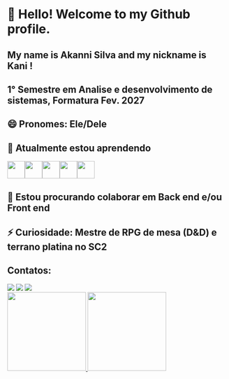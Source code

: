# 👋 Hello! Welcome to my Github profile.
## My name is Akanni Silva and my nickname is Kani !
## 1° Semestre em Analise e desenvolvimento de sistemas, Formatura Fev. 2027
## 😄 Pronomes: Ele/Dele
## 🌱 Atualmente estou aprendendo 
 <img src="https://cdn.jsdelivr.net/gh/devicons/devicon@latest/icons/javascript/javascript-original.svg" width="40" height="40"/><img src="https://cdn.jsdelivr.net/gh/devicons/devicon@latest/icons/nodejs/nodejs-original-wordmark.svg" width="40" height="40" /><img src="https://cdn.jsdelivr.net/gh/devicons/devicon@latest/icons/css3/css3-original.svg" width="40" height="40" /><img src="https://cdn.jsdelivr.net/gh/devicons/devicon@latest/icons/postgresql/postgresql-original.svg" width="40" height="40" /><img src="https://cdn.jsdelivr.net/gh/devicons/devicon@latest/icons/mysql/mysql-original-wordmark.svg" width="40" height="40" />
                                     
## 👯 Estou procurando colaborar em Back end e/ou Front end
## ⚡ Curiosidade: Mestre de RPG de mesa (D&D) e terrano platina no SC2 


## Contatos:

<div>
<a href="https://instagram.com/0batayie" target="_blank"><img loading="lazy" src="https://img.shields.io/badge/-Instagram-%23E4405F?style=for-the-badge&logo=instagram&logoColor=white" target="_blank"></a>
<a href = "mailto:akanni029@gmail.com"><img loading="lazy" src="https://img.shields.io/badge/Gmail-D14836?style=for-the-badge&logo=gmail&logoColor=white" target="_blank"></a>
<a href="https://www.linkedin.com/in/akanni-obatayie-machado-silva-8a30a6195/" target="_blank"><img loading="lazy" src="https://img.shields.io/badge/-LinkedIn-%230077B5?style=for-the-badge&logo=linkedin&logoColor=white" target="_blank"></a>   
</div>

 
<div>
<a href="https://github.com/seu-usuário-aqui">
<img loading="lazy" height="180em" src="https://github-readme-stats.vercel.app/api/top-langs/?username=Akanni-codes&layout=compact&langs_count=7&theme=dracula"/>
<img loading="lazy" height="180em" src="https://github-readme-stats.vercel.app/api?username=Akanni-codes&show_icons=true&theme=dracula&include_all_commits=true&count_private=true"/>
</div>
